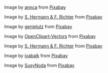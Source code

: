 

Image by <a href="https://pixabay.com/users/annca-1564471/?utm_source=link-attribution&amp;utm_medium=referral&amp;utm_campaign=image&amp;utm_content=3508634">annca</a> from <a href="https://pixabay.com/?utm_source=link-attribution&amp;utm_medium=referral&amp;utm_campaign=image&amp;utm_content=3508634">Pixabay</a>

Image by <a href="https://pixabay.com/users/pixel2013-2364555/?utm_source=link-attribution&amp;utm_medium=referral&amp;utm_campaign=image&amp;utm_content=2254551">S. Hermann &amp; F. Richter</a> from <a href="https://pixabay.com/?utm_source=link-attribution&amp;utm_medium=referral&amp;utm_campaign=image&amp;utm_content=2254551">Pixabay</a>

Image by <a href="https://pixabay.com/users/genielutz-1956332/?utm_source=link-attribution&amp;utm_medium=referral&amp;utm_campaign=image&amp;utm_content=1401932">genielutz</a> from <a href="https://pixabay.com/?utm_source=link-attribution&amp;utm_medium=referral&amp;utm_campaign=image&amp;utm_content=1401932">Pixabay</a>

Image by <a href="https://pixabay.com/users/OpenClipart-Vectors-30363/?utm_source=link-attribution&amp;utm_medium=referral&amp;utm_campaign=image&amp;utm_content=146964">OpenClipart-Vectors</a> from <a href="https://pixabay.com/?utm_source=link-attribution&amp;utm_medium=referral&amp;utm_campaign=image&amp;utm_content=146964">Pixabay</a> 

Image by <a href="https://pixabay.com/users/pixel2013-2364555/?utm_source=link-attribution&amp;utm_medium=referral&amp;utm_campaign=image&amp;utm_content=2254571">S. Hermann &amp; F. Richter</a> from <a href="https://pixabay.com/?utm_source=link-attribution&amp;utm_medium=referral&amp;utm_campaign=image&amp;utm_content=2254571">Pixabay</a>

Image by <a href="https://pixabay.com/users/ivabalk-782511/?utm_source=link-attribution&amp;utm_medium=referral&amp;utm_campaign=image&amp;utm_content=961037">ivabalk</a> from <a href="https://pixabay.com/?utm_source=link-attribution&amp;utm_medium=referral&amp;utm_campaign=image&amp;utm_content=961037">Pixabay</a>

Image by <a href="https://pixabay.com/users/SusyNoda-1584265/?utm_source=link-attribution&amp;utm_medium=referral&amp;utm_campaign=image&amp;utm_content=1615308">SusyNoda</a> from <a href="https://pixabay.com/?utm_source=link-attribution&amp;utm_medium=referral&amp;utm_campaign=image&amp;utm_content=1615308">Pixabay</a>


